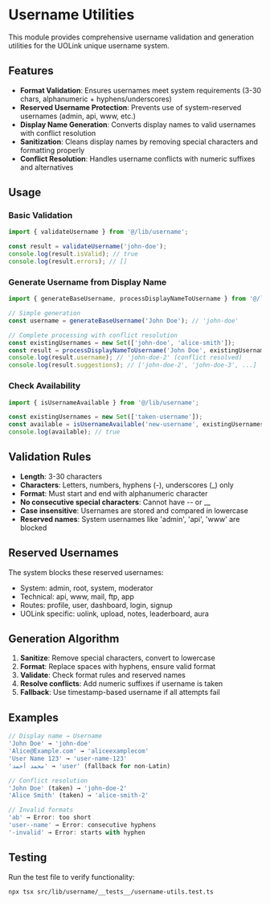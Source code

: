 # Username Utilities

This module provides comprehensive username validation and generation utilities for the UOLink unique username system.

## Features

- **Format Validation**: Ensures usernames meet system requirements (3-30 chars, alphanumeric + hyphens/underscores)
- **Reserved Username Protection**: Prevents use of system-reserved usernames (admin, api, www, etc.)
- **Display Name Generation**: Converts display names to valid usernames with conflict resolution
- **Sanitization**: Cleans display names by removing special characters and formatting properly
- **Conflict Resolution**: Handles username conflicts with numeric suffixes and alternatives

## Usage

### Basic Validation

```typescript
import { validateUsername } from '@/lib/username';

const result = validateUsername('john-doe');
console.log(result.isValid); // true
console.log(result.errors); // []
```

### Generate Username from Display Name

```typescript
import { generateBaseUsername, processDisplayNameToUsername } from '@/lib/username';

// Simple generation
const username = generateBaseUsername('John Doe'); // 'john-doe'

// Complete processing with conflict resolution
const existingUsernames = new Set(['john-doe', 'alice-smith']);
const result = processDisplayNameToUsername('John Doe', existingUsernames);
console.log(result.username); // 'john-doe-2' (conflict resolved)
console.log(result.suggestions); // ['john-doe-2', 'john-doe-3', ...]
```

### Check Availability

```typescript
import { isUsernameAvailable } from '@/lib/username';

const existingUsernames = new Set(['taken-username']);
const available = isUsernameAvailable('new-username', existingUsernames);
console.log(available); // true
```

## Validation Rules

- **Length**: 3-30 characters
- **Characters**: Letters, numbers, hyphens (-), underscores (_) only
- **Format**: Must start and end with alphanumeric character
- **No consecutive special characters**: Cannot have -- or __
- **Case insensitive**: Usernames are stored and compared in lowercase
- **Reserved names**: System usernames like 'admin', 'api', 'www' are blocked

## Reserved Usernames

The system blocks these reserved usernames:
- System: admin, root, system, moderator
- Technical: api, www, mail, ftp, app
- Routes: profile, user, dashboard, login, signup
- UOLink specific: uolink, upload, notes, leaderboard, aura

## Generation Algorithm

1. **Sanitize**: Remove special characters, convert to lowercase
2. **Format**: Replace spaces with hyphens, ensure valid format
3. **Validate**: Check format rules and reserved names
4. **Resolve conflicts**: Add numeric suffixes if username is taken
5. **Fallback**: Use timestamp-based username if all attempts fail

## Examples

```typescript
// Display name → Username
'John Doe' → 'john-doe'
'Alice@Example.com' → 'aliceexamplecom'
'User Name 123' → 'user-name-123'
'محمد أحمد' → 'user' (fallback for non-Latin)

// Conflict resolution
'John Doe' (taken) → 'john-doe-2'
'Alice Smith' (taken) → 'alice-smith-2'

// Invalid formats
'ab' → Error: too short
'user--name' → Error: consecutive hyphens
'-invalid' → Error: starts with hyphen
```

## Testing

Run the test file to verify functionality:

```bash
npx tsx src/lib/username/__tests__/username-utils.test.ts
```